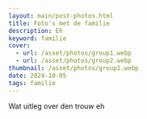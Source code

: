 ```yaml
---
layout: main/post-photos.html
title: Foto's met de familie
description: Eh
keyword: familie
cover: 
  - url: /asset/photos/group1.webp
  - url: /asset/photos/group2.webp
thumbnail: /asset/photos/group1.webp
date: 2024-10-05
tags: familie
---
```

Wat uitleg over den trouw eh